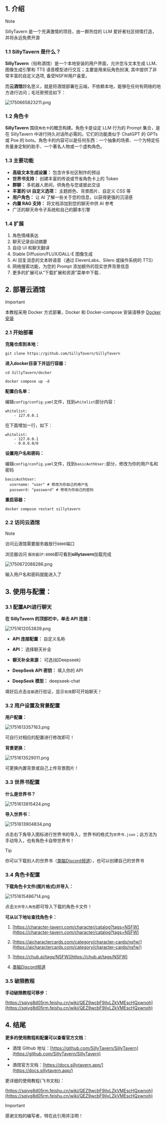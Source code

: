 ## 1. 介绍

> [!NOTE]
> SillyTavern 是一个充满激情的项目，由一群热忱的 LLM 爱好者社区倾情打造，并将永远免费开源

### 1.1 SillyTavern 是什么？

**SillyTavern**（俗称酒馆）是一个本地安装的用户界面，允许您与文本生成 LLM、图像生成引擎和 TTS 语音模型进行交互；主要是用来玩角色扮演, 其中提供了非常丰富的自定义选项, 备受NSFW用户喜爱。

而**云酒馆**顾名思义，就是将酒馆部署在云端，不依赖本地，能够在任何有网络的地方进行访问；毛坯房预览如下：

![1750665823211.png](https://lihe.ink/2025/06/23/68590a5d52924.png)

### 1.2 角色卡

**SillyTavern** 围绕`角色卡`的概念构建。角色卡是设定 LLM 行为的 Prompt 集合，是在 SillyTavern 中进行持久对话所必需的。它们的功能类似于 ChatGPT 的 GPTs 或 Poe 的 bots。角色卡的内容可以是任何东西：一个抽象的场景、一个为特定任务量身定制的助手、一个著名人物或一个虚构角色。

### 1.3 主要功能

* **高级文本生成设置：** 包含许多社区制作的预设
* **世界书支持：** 创建丰富的传说或节省角色卡上的 Token
* **群聊：** 多机器人房间，供角色与您或彼此交谈
* **丰富的 UI 自定义选项：** 主题颜色、背景图片、自定义 CSS 等
* **用户角色：** 让 AI 了解一些关于您的信息，以获得更强的沉浸感
* **内置 RAG 支持：** 将文档添加到您的聊天中供 AI 参考
* 广泛的聊天命令子系统和自己的脚本引擎

### 1.4 扩展

1. 角色情绪表达
2. 聊天记录自动摘要
3. 自动 UI 和聊天翻译
4. Stable Diffusion/FLUX/DALL-E 图像生成
5. AI 回复消息的文本转语音（通过 ElevenLabs、Silero 或操作系统的 TTS）
6. 网络搜索功能，为您的 Prompt 添加额外的现实世界背景信息
7. 更多的扩展可从“下载扩展和资源”菜单中下载..

## 2. 部署云酒馆

> [!IMPORTANT]
> 本教程采用 Docker 方式部署，Docker 和 Docker-compose 安装请移步 [Docker 安装](https://blog.lihe.site/post/Docker-an-zhuang.html)

### 2.1 开始部署

**克隆仓库到本地：**

```
git clone https://github.com/SillyTavern/SillyTavern
```

**进入docker目录下并运行容器：**

```
cd SillyTavern/docker

docker compose up -d
```

**配置白名单：**

编辑`config/config.yaml`文件，找到`whitelist`部分内容：

```
whitelist:
    - 127.0.0.1
```

在下面增加一行，如下：

```
whitelist:
    - 127.0.0.1
    - 0.0.0.0/0
```

**设置用户名和密码：**

编辑`config/config.yaml`文件，找到`basicAuthUser:`部分，修改为你的用户名和密码

```
basicAuthUser:
  username: "user" # 修改为你自己的用户名
  password: "password" # 修改为你自己的密码
```

**重启容器：**

```
docker compose restart sillytavern
```

### 2.2 访问云酒馆

> [!NOTE]
> 访问云酒馆需要服务器放行`8000`端口

浏览器访问 `服务器IP:8000`即可看到**sillytavern**加载完成

![1750672088286.png](https://lihe.ink/2025/06/23/685922d3ea072.png)

输入用户名和密码就能进入了

## 3. 使用与配置：

### 3.1 配置API进行聊天

**在 SillyTavern 的顶部栏中，单击 API 连接：**

![1751612053839.png](https://lihe.ink/2025/07/04/68677a959bb76.png)

* **API 连接配置：** 自定义名称

* **API：** 选择聊天补全
 
* **聊天补全来源：** 可选(如Deepseek)
 
* **DeepSeek API 密钥：** 填入你的 API
 
* **DeepSeek 模型：** deepseek-chat

填好后点击`连接`进行验证，显示`有效`即可开始聊天！

### 3.2 用户设置及背景配置

**用户配置：**


![1751613357163.png](https://lihe.ink/2025/07/04/68677fad6dbe8.png)

可自行对相应的配置进行修改即可！

**背景更换：**

![1751613529011.png](https://lihe.ink/2025/07/04/68678059e432b.png)

可更换内置背景或自己上传背景图片！

### 3.3 世界书配置

**什么是世界书？**

![1751613815424.png](https://lihe.ink/2025/07/04/68678177bc7cd.png)

**导入世界书：**

![1751613904834.png](https://lihe.ink/2025/07/04/686781d55a71d.png)

点击右下角导入图标进行世界书的导入，世界书的格式为`世界书.json`；此方法为手动导入，也有角色卡自带世界书！

> [!TIP]
> 你可以下载别人的世界书（[类脑Discord频道](https://discord.com/invite/B7Wr25Z7BZ)），也可以创建自己的世界书

### 3.4 角色卡配置

**下载角色卡文件(图片格式)并导入：**

![1751615486714.png](https://lihe.ink/2025/07/04/686787fe0bee1.png)

点击`文件导入角色`即可导入下载的角色卡文件！

**可从以下地址查找角色卡：**

1. [https://character-tavern.com/character/catalog?tags=NSFW](https://character-tavern.com/character/catalog?tags=NSFW)

2. [https://aicharactercards.com/category/character-cards/nsfw/](https://aicharactercards.com/category/character-cards/nsfw/)

3. [https://chub.ai/tags/NSFW](https://chub.ai/tags/NSFW)

4. [类脑Discord频道](https://discord.com/invite/B7Wr25Z7BZ)

### 3.5 破限教程

**手动破限教程可移步：**

[https://sqivg8d05rm.feishu.cn/wiki/QEZ9wcbF9ilvLZkVMEscHQxwnoh](https://sqivg8d05rm.feishu.cn/wiki/QEZ9wcbF9ilvLZkVMEscHQxwnoh)

## 4. 结尾

**更多的使用教程和配置可以查看官方文档：**

* 酒馆 Github 地址：[https://github.com/SillyTavern/SillyTavern](https://github.com/SillyTavern/SillyTavern)
* 
* 酒馆官方文档：[https://docs.sillytavern.app/](https://docs.sillytavern.app/)

更详细的使用教程(飞书文档)：

[https://sqivg8d05rm.feishu.cn/wiki/QEZ9wcbF9ilvLZkVMEscHQxwnoh](https://sqivg8d05rm.feishu.cn/wiki/QEZ9wcbF9ilvLZkVMEscHQxwnoh)

> [!IMPORTANT]
> 感谢文档的编写者，特在此引用并注明！
